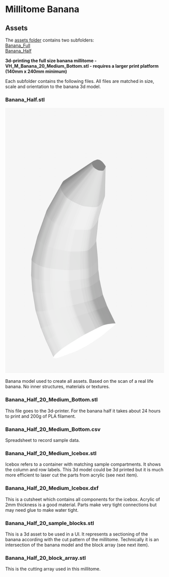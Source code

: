 # Millitome Banana

## Assets

The [assets folder](https://github.com/hubmapconsortium/hra-millitome-generator/tree/pbi-banana-ccf/Assets) contains two subfolders:<br> 
[Banana_Full](https://github.com/hubmapconsortium/hra-millitome-generator/tree/pbi-banana-ccf/Assets/VH_Full_Banana)<br>
[Banana_Half](https://github.com/hubmapconsortium/hra-millitome-generator/tree/pbi-banana-ccf/Assets/VH_Half_Banana)<br>

**3d-printing the full size banana millitome - VH_M_Banana_20_Medium_Bottom.stl - requires a larger print platform (140mm x 240mm minimum)**

Each subfolder contains the following files. All files are matched in size, scale and orientation to the banana 3d model.

### Banana_Half.stl

<p align="center">
  <img src="images/banana_half.png" width="600">
</p>

Banana model used to create all assets. Based on the scan of a real life banana. No inner structures, materials or textures.

### Banana_Half_20_Medium_Bottom.stl

This file goes to the 3d-printer. For the banana half it takes about 24 hours to print and 200g of PLA filament.

### Banana_Half_20_Medium_Bottom.csv

Spreadsheet to record sample data.

### Banana_Half_20_Medium_Icebox.stl

Icebox refers to a container with matching sample compartments. It shows the column and row labels. This 3d model could be 3d printed but it is much more efficient to laser cut the parts from acrylic (see next item).

### Banana_Half_20_Medium_Icebox.dxf

This is a cutsheet which contains all components for the icebox. Acrylic of 2mm thickness is a good material. Parts make very tight connections but may need glue to make water tight.

### Banana_Half_20_sample_blocks.stl

This is a 3d asset to be used in a UI. It represents a sectioning of the banana according with the cut pattern of the millitome. Technically it is an intersection of the banana model and the block array (see next item).

### Banana_Half_20_block_array.stl

This is the cutting array used in this millitome. 


